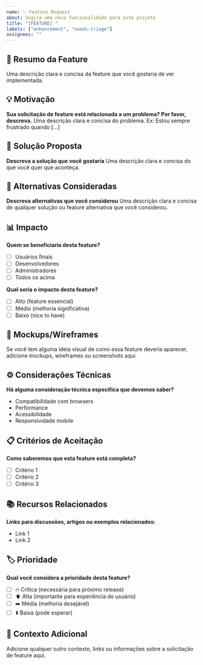 ```yaml
---
name: ✨ Feature Request
about: Sugira uma nova funcionalidade para este projeto
title: "[FEATURE] "
labels: ["enhancement", "needs-triage"]
assignees: ""
---
```


## 🎯 Resumo da Feature

Uma descrição clara e concisa da feature que você gostaria de ver implementada.

## 💡 Motivação

**Sua solicitação de feature está relacionada a um problema? Por favor, descreva.**
Uma descrição clara e concisa do problema. Ex: Estou sempre frustrado quando [...]

## 📝 Solução Proposta

**Descreva a solução que você gostaria**
Uma descrição clara e concisa do que você quer que aconteça.

## 🔄 Alternativas Consideradas

**Descreva alternativas que você considerou**
Uma descrição clara e concisa de qualquer solução ou feature alternativa que você considerou.

## 📊 Impacto

**Quem se beneficiaria desta feature?**

- [ ] Usuários finais
- [ ] Desenvolvedores
- [ ] Administradores
- [ ] Todos os acima

**Qual seria o impacto desta feature?**

- [ ] Alto (feature essencial)
- [ ] Médio (melhoria significativa)
- [ ] Baixo (nice to have)

## 🎨 Mockups/Wireframes

Se você tem alguma ideia visual de como essa feature deveria aparecer, adicione mockups, wireframes ou screenshots aqui.

## ⚙️ Considerações Técnicas

**Há alguma consideração técnica específica que devemos saber?**

- Compatibilidade com browsers
- Performance
- Acessibilidade
- Responsividade mobile

## 📋 Critérios de Aceitação

**Como saberemos que esta feature está completa?**

- [ ] Critério 1
- [ ] Critério 2
- [ ] Critério 3

## 📚 Recursos Relacionados

**Links para discussões, artigos ou exemplos relacionados:**

- Link 1
- Link 2

## 🏷️ Prioridade

**Qual você considera a prioridade desta feature?**

- [ ] 🔥 Crítica (necessária para próximo release)
- [ ] ⬆️ Alta (importante para experiência do usuário)
- [ ] ➡️ Média (melhoria desejável)
- [ ] ⬇️ Baixa (pode esperar)

## 📝 Contexto Adicional

Adicione qualquer outro contexto, links ou informações sobre a solicitação de feature aqui.
